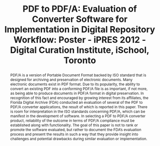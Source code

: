 ---
abstract: PDF/A is a version of Portable Document Format backed by ISO standard that
  is designed for archiving and preservation of electronic documents. Many electronic
  documents exist in PDF format. Due to its popularity, the ability to convert an
  existing PDF into a conforming PDF/A file is as important, if not more, as being
  able to produce documents in PDF/A format in digital preservation. In recognition
  of this fact and encouraged by growing interest from its affiliates, the Florida
  Digital Archive (FDA) conducted an evaluation of several of the PDF to PDF/A converter
  applications, the result of which is reported in this paper. There is room for interpretation
  in the ISO standards concerning PDF/A, which can be manifest in the development
  of software. In selecting a PDF to PDF/A converter product, reliability of the outcome
  in terms of PDF/A compliance must be established along with functionality. The goal
  of this paper is not to rank or promote the software evaluated, but rather to document
  the FDA’s evaluation process and present the results in such a way that they provide
  insight into challenges and potential drawbacks during similar evaluation or implementation.
creators:
- Chou, Carol C.H.
- Koo, Jamin
date: null
document_url: https://services.phaidra.univie.ac.at/api/object/o:293871/download
grand_parent: iPRES
institutions: []
keywords:
- ischool
- toronto
- canada
- portable document format
- digital documents
- digital preservation
- converters
landing_page_url: https://phaidra.univie.ac.at/o:293871
language: eng
layout: publication
license: CC BY-NC-SA 3.0 AT
notes_url: null
parent: iPRES 2012
presentation_url: null
size: 595742
source_name: iPRES
title: 'PDF to PDF/A: Evaluation of Converter Software for Implementation in Digital
  Repository Workflow: Poster - iPRES 2012 - Digital Curation Institute, iSchool,
  Toronto'
type: poster
year: 2012
---